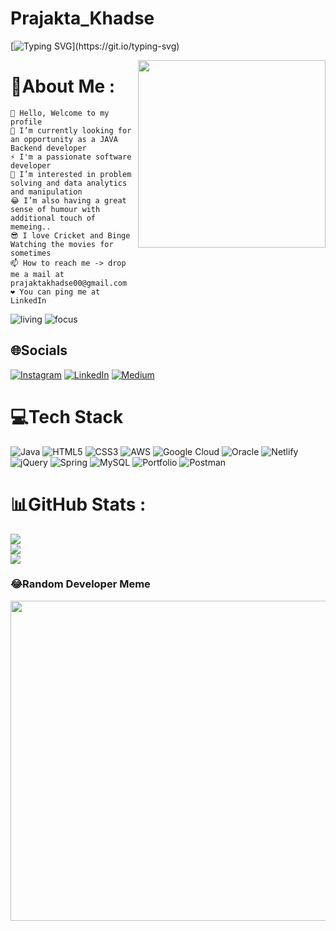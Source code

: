 # Prajakta_Khadse

[![Typing SVG](https://readme-typing-svg.herokuapp.com/?lines=Java+Backend+Developer;Software+Engineer;)](https://git.io/typing-svg)


<img align='right' src="https://media2.giphy.com/media/qgQUggAC3Pfv687qPC/giphy.gif?cid=ecf05e47cq8zq18nxebpo5t2r1dgnmyddibdq953rd74v2xb&rid=giphy.gif&ct=g" height="" width="300" alt="">

# 💫About Me :

    👋 Hello, Welcome to my profile
    🌱 I’m currently looking for an opportunity as a JAVA Backend developer
    ⚡ I'm a passionate software developer
    👀 I’m interested in problem solving and data analytics and manipulation
    😂 I’m also having a great sense of humour with additional touch of memeing..
    😎 I love Cricket and Binge Watching the movies for sometimes
    📫 How to reach me -> drop me a mail at prajaktakhadse00@gmail.com
    ❤️ You can ping me at LinkedIn
    
![living](https://img.shields.io/badge/living-Chandrapur,Maharashtra-maroon)
![focus](https://img.shields.io/badge/focus-SoftwareDevelopment-teal)


## 🌐Socials
[![Instagram](https://img.shields.io/badge/Instagram-%23E4405F.svg?logo=Instagram&logoColor=white)](https://instagram.com/[https://www.instagram.com/khadse_prajakta](https://instagram.com/khadse_prajakta))
[![LinkedIn](https://img.shields.io/badge/LinkedIn-%230077B5.svg?logo=linkedin&logoColor=white)](www.linkedin.com/in/prajakta-khadse)
[![Medium](https://img.shields.io/badge/Medium-12100E?logo=medium&logoColor=white)](https://medium.com/@Prajakta_Khadse) 

# 💻Tech Stack
![Java](https://img.shields.io/badge/java-%23ED8B00.svg?style=for-the-badge&logo=java&logoColor=white) ![HTML5](https://img.shields.io/badge/html5-%23E34F26.svg?style=for-the-badge&logo=html5&logoColor=white) ![CSS3](https://img.shields.io/badge/css3-%231572B6.svg?style=for-the-badge&logo=css3&logoColor=white) ![AWS](https://img.shields.io/badge/AWS-%23FF9900.svg?style=for-the-badge&logo=amazon-aws&logoColor=white) ![Google Cloud](https://img.shields.io/badge/Google%20Cloud-%234285F4.svg?style=for-the-badge&logo=google-cloud&logoColor=white) ![Oracle](https://img.shields.io/badge/Oracle-F80000?style=for-the-badge&logo=oracle&logoColor=white) ![Netlify](https://img.shields.io/badge/netlify-%23000000.svg?style=for-the-badge&logo=netlify&logoColor=#00C7B7) ![jQuery](https://img.shields.io/badge/jquery-%230769AD.svg?style=for-the-badge&logo=jquery&logoColor=white) ![Spring](https://img.shields.io/badge/spring-%236DB33F.svg?style=for-the-badge&logo=spring&logoColor=white) ![MySQL](https://img.shields.io/badge/mysql-%2300f.svg?style=for-the-badge&logo=mysql&logoColor=white) ![Portfolio](https://img.shields.io/badge/Portfolio-%23000000.svg?style=for-the-badge&logo=firefox&logoColor=#FF7139) ![Postman](https://img.shields.io/badge/Postman-FF6C37?style=for-the-badge&logo=postman&logoColor=white)
# 📊GitHub Stats :
![](https://github-readme-stats.vercel.app/api?username=prajaktakhadse&theme=radical&hide_border=false&include_all_commits=false&count_private=false)<br/>
![](https://github-readme-streak-stats.herokuapp.com/?user=prajaktakhadse&theme=radical&hide_border=false)<br/>
![](https://github-readme-stats.vercel.app/api/top-langs/?username=prajaktakhadse&theme=radical&hide_border=false&include_all_commits=false&count_private=false&layout=compact)

### 😂Random Developer Meme
<img src="https://random-memer.herokuapp.com/" width="512px"/>
